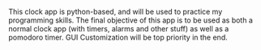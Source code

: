 This clock app is python-based, and will be used to practice my programming skills. The final objective of this app is to be used as both a normal clock app (with timers, alarms and other stuff)
as well as a pomodoro timer. GUI Customization will be top priority in the end.
